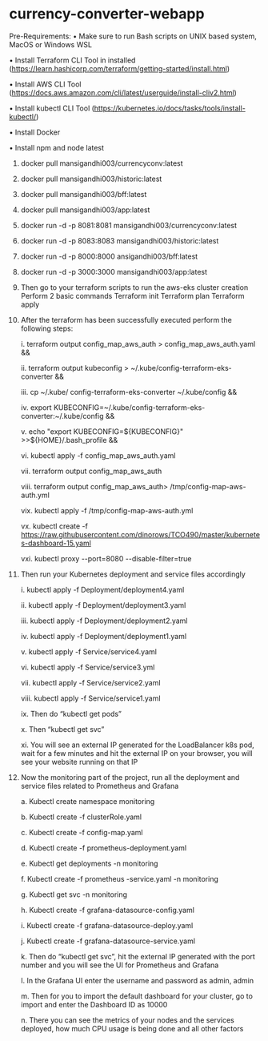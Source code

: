 # currency-converter-webapp

Pre-Requirements:
•	Make sure to run Bash scripts on UNIX based system, MacOS or Windows WSL

•	Install Terraform CLI Tool in installed (https://learn.hashicorp.com/terraform/getting-started/install.html)

•	Install AWS CLI Tool (https://docs.aws.amazon.com/cli/latest/userguide/install-cliv2.html)

•	Install kubectl CLI Tool (https://kubernetes.io/docs/tasks/tools/install-kubectl/)

•	Install Docker

•	Install npm and node latest

1. docker pull mansigandhi003/currencyconv:latest
2. docker pull mansigandhi003/historic:latest
3. docker pull mansigandhi003/bff:latest
4. docker pull mansigandhi003/app:latest
5. docker run -d -p 8081:8081 mansigandhi003/currencyconv:latest
6. docker run -d -p 8083:8083 mansigandhi003/historic:latest
7. docker run -d -p 8000:8000 ansigandhi003/bff:latest
8. docker run -d -p 3000:3000 mansigandhi003/app:latest
9. Then go to your terraform scripts to run the aws-eks cluster creation
  Perform 2 basic commands
   Terraform init
   Terraform plan
   Terraform apply
10. After the terraform has been successfully executed perform the following steps:

    i. terraform output config_map_aws_auth > config_map_aws_auth.yaml &&
    
    ii. terraform output kubeconfig > ~/.kube/config-terraform-eks-converter &&
    
    iii. cp ~/.kube/ config-terraform-eks-converter  ~/.kube/config &&
    
    iv. export KUBECONFIG=~/.kube/config-terraform-eks-converter:~/.kube/config &&
    
    v. echo "export KUBECONFIG=${KUBECONFIG}" >>${HOME}/.bash_profile &&
    
    vi. kubectl apply -f config_map_aws_auth.yaml
    
    vii. terraform output config_map_aws_auth
    
    viii. terraform output config_map_aws_auth> /tmp/config-map-aws-auth.yml
    
    vix. kubectl apply -f /tmp/config-map-aws-auth.yml
    
    vx. kubectl create -f https://raw.githubusercontent.com/dinorows/TCO490/master/kubernetes-dashboard-15.yaml
    
    vxi. kubectl proxy --port=8080 --disable-filter=true
    
11. Then run your Kubernetes deployment and service files accordingly

    i. kubectl apply -f Deployment/deployment4.yaml
    
    ii. kubectl apply -f Deployment/deployment3.yaml
    
    iii. kubectl apply -f Deployment/deployment2.yaml
    
    iv. kubectl apply -f Deployment/deployment1.yaml
    
    v. kubectl apply -f Service/service4.yaml
    
    vi. kubectl apply -f Service/service3.yml
    
    vii. kubectl apply -f Service/service2.yaml
    
    viii. kubectl apply -f Service/service1.yaml
    
    ix. Then do “kubectl get pods”
    
    x. Then “kubectl get svc”
    
    xi. You will see an external IP generated for the LoadBalancer k8s pod, wait for a
       few minutes and hit the external IP on your browser, you will see your website
       running on that IP
       
12. Now the monitoring part of the project, run all the deployment and service files related
    to Prometheus and Grafana
    
    a. Kubectl create namespace monitoring
    
    b. Kubectl create -f clusterRole.yaml
    
    c. Kubectl create -f config-map.yaml
    
    d. Kubectl create -f prometheus-deployment.yaml
    
    e. Kubectl get deployments -n monitoring
    
    f. Kubectl create -f prometheus -service.yaml -n monitoring
    
    g. Kubectl get svc -n monitoring
    
    h. Kubectl create -f grafana-datasource-config.yaml
    
    i. Kubectl create -f grafana-datasource-deploy.yaml
    
    j. Kubectl create -f grafana-datasource-service.yaml
    
    k. Then do “kubectl get svc”, hit the external IP generated with the port number
       and you will see the UI for Prometheus and Grafana
       
    l. In the Grafana UI enter the username and password as admin, admin
    
    m. Then for you to import the default dashboard for your cluster, go to import and
       enter the Dashboard ID as 10000
       
    n. There you can see the metrics of your nodes and the services deployed, how
        much CPU usage is being done and all other factors
        
